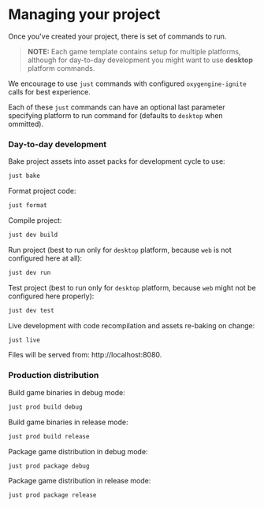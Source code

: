 # Managing your project

Once you've created your project, there is set of commands to run.

> **NOTE:** Each game template contains setup for multiple platforms,
  although for day-to-day development you might want to use **desktop**
  platform commands.

We encourage to use `just` commands with configured `oxygengine-ignite`
calls for best experience.

Each of these `just` commands can have an optional last parameter specifying
platform to run command for (defaults to `desktop` when ommitted).

### Day-to-day development

Bake project assets into asset packs for development cycle to use:
```bash
just bake
```

Format project code:
```bash
just format
```

Compile project:
```bash
just dev build
```

Run project (best to run only for `desktop` platform, because `web` is not
configured here at all):
```bash
just dev run
```

Test project (best to run only for `desktop` platform, because `web` might
not be configured here properly):
```bash
just dev test
```

Live development with code recompilation and assets re-baking on change:
```bash
just live
```
Files will be served from: http://localhost:8080.

### Production distribution

Build game binaries in debug mode:
```bash
just prod build debug
```

Build game binaries in release mode:
```bash
just prod build release
```

Package game distribution in debug mode:
```bash
just prod package debug
```

Package game distribution in release mode:
```bash
just prod package release
```
